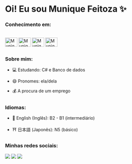 # Oi! Eu sou Munique Feitoza ✨

 ### Conhecimento em:
<div style="display: inline_block"><br>
  <img align="center" alt="Munique-HTML" height="30" width="40" src="https://cdn.jsdelivr.net/gh/devicons/devicon/icons/html5/html5-plain.svg">
  <img align="center" alt="Munique-CSS" height="30" width="40" src="https://cdn.jsdelivr.net/gh/devicons/devicon/icons/css3/css3-plain.svg">
  <img align="center" alt="Munique-Js" height="30" width="40" src="https://cdn.jsdelivr.net/gh/devicons/devicon/icons/javascript/javascript-plain.svg">
  <img align="center" alt="Munique-React" height="30" width="40"
src="https://cdn.jsdelivr.net/gh/devicons/devicon/icons/react/react-original.svg" />    
</div>

  ##
  
 ### Sobre mim:
* 💻 Estudando: C# e Banco de dados
* 😄 Pronomes: ela/dela
* 💰 A procura de um emprego

  ##

 ### Idiomas:
* 🗽 English (Inglês): B2 - B1 (intermediário)
* ⛩️ 日本語 (Japonês): N5 (básico)

  ##

 ### Minhas redes sociais:
<div> 
  <a href="https://instagram.com/_nitroglycrin" target="_blank"><img src="https://img.shields.io/badge/-Instagram-%23E4405F?style=for-the-badge&logo=instagram&logoColor=white" target="_blank"></a>
  <a href="mailto:muniquefeitoz4@gmail.com"><img src="https://img.shields.io/badge/-Gmail-%23333?style=for-the-badge&logo=gmail&logoColor=white" target="_blank"></a>
  <a href="https://www.linkedin.com/in/munique-feitoza-77034b231" target="_blank"><img src="https://img.shields.io/badge/-LinkedIn-%230077B5?style=for-the-badge&logo=linkedin&logoColor=white" target="_blank"></a> 
</div>
